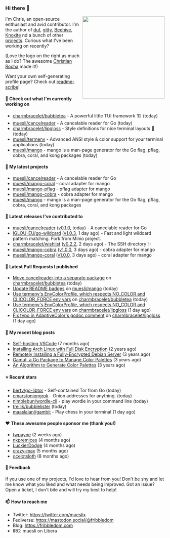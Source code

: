 ### Hi there 👋

<img align="right" src="https://raw.githubusercontent.com/muesli/muesli/master/assets/termenv.png" width="260">

I'm Chris, an open-source enthusiast and avid contributor. I'm the author of [duf](https://github.com/muesli/duf),
[gitty](https://github.com/muesli/gitty), [Beehive](https://github.com/muesli/beehive), [Knoxite](https://github.com/knoxite/knoxite)
 nd a bunch of other [projects](https://fribbledom.com/projects/). Curious what I've been working on recently?

(Love the logo on the right as much as I do? The awesome [Christian Rocha](https://github.com/meowgorithm/) made it!)

Want your own self-generating profile page? Check out [readme-scribe](https://github.com/muesli/readme-scribe)!

#### 👷 Check out what I'm currently working on

- [charmbracelet/bubbletea](https://github.com/charmbracelet/bubbletea) - A powerful little TUI framework 🏗 (today)
- [muesli/cancelreader](https://github.com/muesli/cancelreader) - A cancelable reader for Go (today)
- [charmbracelet/lipgloss](https://github.com/charmbracelet/lipgloss) - Style definitions for nice terminal layouts 👄 (today)
- [muesli/termenv](https://github.com/muesli/termenv) - Advanced ANSI style &amp; color support for your terminal applications (today)
- [muesli/mango](https://github.com/muesli/mango) - mango is a man-page generator for the Go flag, pflag, cobra, coral, and kong packages (today)

#### 🌱 My latest projects

- [muesli/cancelreader](https://github.com/muesli/cancelreader) - A cancelable reader for Go
- [muesli/mango-coral](https://github.com/muesli/mango-coral) - coral adapter for mango
- [muesli/mango-pflag](https://github.com/muesli/mango-pflag) - pflag adapter for mango
- [muesli/mango-cobra](https://github.com/muesli/mango-cobra) - cobra adapter for mango
- [muesli/mango](https://github.com/muesli/mango) - mango is a man-page generator for the Go flag, pflag, cobra, coral, and kong packages

#### 🔭 Latest releases I've contributed to

- [muesli/cancelreader](https://github.com/muesli/cancelreader) ([v0.1.0](https://github.com/muesli/cancelreader/releases/tag/v0.1.0), today) - A cancelable reader for Go
- [IGLOU-EU/go-wildcard](https://github.com/IGLOU-EU/go-wildcard) ([v1.0.3](https://github.com/IGLOU-EU/go-wildcard/releases/tag/v1.0.3), 1 day ago) - Fast and light wildcard pattern matching. Fork from Minio project.
- [charmbracelet/wishlist](https://github.com/charmbracelet/wishlist) ([v0.2.2](https://github.com/charmbracelet/wishlist/releases/tag/v0.2.2), 2 days ago) - The SSH directory ✨
- [muesli/mango-cobra](https://github.com/muesli/mango-cobra) ([v1.0.0](https://github.com/muesli/mango-cobra/releases/tag/v1.0.0), 3 days ago) - cobra adapter for mango
- [muesli/mango-coral](https://github.com/muesli/mango-coral) ([v1.0.0](https://github.com/muesli/mango-coral/releases/tag/v1.0.0), 3 days ago) - coral adapter for mango

#### 🔨 Latest Pull Requests I published

- [Move cancelreader into a separate package](https://github.com/charmbracelet/bubbletea/pull/222) on [charmbracelet/bubbletea](https://github.com/charmbracelet/bubbletea) (today)
- [Update README badges](https://github.com/muesli/mango/pull/9) on [muesli/mango](https://github.com/muesli/mango) (today)
- [Use termenv&#39;s EnvColorProfile, which respects NO_COLOR and CLICOLOR_FORCE env vars](https://github.com/charmbracelet/bubbletea/pull/221) on [charmbracelet/bubbletea](https://github.com/charmbracelet/bubbletea) (today)
- [Use termenv&#39;s EnvColorProfile, which respects NO_COLOR and CLICOLOR_FORCE env vars](https://github.com/charmbracelet/lipgloss/pull/64) on [charmbracelet/lipgloss](https://github.com/charmbracelet/lipgloss) (1 day ago)
- [Fix typo in AdaptiveColor&#39;s godoc comment](https://github.com/charmbracelet/lipgloss/pull/63) on [charmbracelet/lipgloss](https://github.com/charmbracelet/lipgloss) (1 day ago)

#### 📜 My recent blog posts

- [Self-hosting VSCode](https://fribbledom.com/posts/selfhosting-vscode/) (7 months ago)
- [Installing Arch Linux with Full Disk Encryption](https://fribbledom.com/posts/encrypted-arch-install/) (2 years ago)
- [Remotely Installing a Fully-Encrypted Debian Server](https://fribbledom.com/posts/encrypted-remote-debian-install/) (3 years ago)
- [Gamut, a Go Package to Manage Color Palettes](https://fribbledom.com/posts/gamut-package-to-handle-color-palettes/) (3 years ago)
- [An Algorithm to Generate Color Palettes](https://fribbledom.com/posts/an-algorithm-to-generate-color-palettes/) (3 years ago)

#### ⭐ Recent stars

- [berty/go-libtor](https://github.com/berty/go-libtor) - Self-contained Tor from Go (today)
- [cmars/oniongrok](https://github.com/cmars/oniongrok) - Onion addresses for anything. (today)
- [nimblebun/wordle-cli](https://github.com/nimblebun/wordle-cli) - play wordle in your command line (today)
- [treilik/bubblelister](https://github.com/treilik/bubblelister) (today)
- [maaslalani/gambit](https://github.com/maaslalani/gambit) - Play chess in your terminal (1 day ago)

#### ❤️ These awesome people sponsor me (thank you!)

- [twpayne](https://github.com/twpayne) (2 weeks ago)
- [nkpremices](https://github.com/nkpremices) (4 months ago)
- [LuckierDodge](https://github.com/LuckierDodge) (4 months ago)
- [crazy-max](https://github.com/crazy-max) (5 months ago)
- [ocelotsloth](https://github.com/ocelotsloth) (8 months ago)

#### 💬 Feedback

If you use one of my projects, I'd love to hear from you! Don't be shy and let me know what you liked
and what needs being improved. Got an issue? Open a ticket, I don't bite and will try my best to help!

#### 📫 How to reach me

- Twitter: https://twitter.com/mueslix
- Fediverse: https://mastodon.social/@fribbledom
- Blog: https://fribbledom.com
- IRC: muesli on Libera
